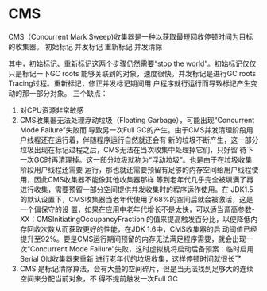 # CMS



CMS（Concurrent Mark Sweep)收集器是⼀种以获取最短回收停顿时间为⽬标的收集器。
初始标记
并发标记
重新标记
并发清除



其中，初始标记、重新标记这两个步骤仍然需要“stop the world”。初始标记仅仅只是标记⼀下GC roots
能够关联到的对象，速度很快。并发标记是进⾏GC roots Tracing过程。重新标记，修正并发标记期间⽤
户程序就⾏运⾏⽽导致标记产⽣变动的那⼀部分对象。
三个缺点：

1. 对CPU资源⾮常敏感
2. CMS收集器⽆法处理浮动垃圾（Floating Garbage），可能出现“Concurrent Mode Failure”失败⽽
   导致另⼀次Full GC的产⽣。由于CMS并发清理阶段⽤户线程还在运⾏着，伴随程序运⾏⾃然就还会有
   新的垃圾不断产⽣，这⼀部分垃圾出现在标记过程之后，CMS⽆法在当次收集中处理掉它们，只好留
   待下⼀次GC时再清理掉。这⼀部分垃圾就称为“浮动垃圾”。也是由于在垃圾收集阶段⽤户线程还需要
   运⾏，那也就还需要预留有⾜够的内存空间给⽤户线程使⽤，因此CMS收集器不能像其他收集器那样
   等到⽼年代⼏乎完全被填满了再进⾏收集，需要预留⼀部分空间提供并发收集时的程序运作使⽤。在
   JDK1.5的默认设置下，CMS收集器当⽼年代使⽤了68%的空间后就会被激活，这是⼀个偏保守的设
   置，如果在应⽤中⽼年代增⻓不是太快，可以适当调⾼参数-XX：CMSInitiatingOccupancyFraction
   的值来提⾼触发百分⽐，以便降低内存回收次数从⽽获取更好的性能，在JDK 1.6中，CMS收集器的启
   动阈值已经提升⾄92%。要是CMS运⾏期间预留的内存⽆法满⾜程序需要，就会出现⼀
   次“Concurrent Mode Failure”失败，这时虚拟机将启动后备预案：临时启⽤Serial Old收集器来重新
   进⾏⽼年代的垃圾收集，这样停顿时间就很⻓了
3. CMS 是标记清除算法，会有⼤量的空间碎⽚，但是当⽆法找到⾜够⼤的连续空间来分配当前对象，不
   得不提前触发⼀次Full GC



